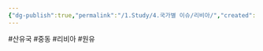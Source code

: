 ```yaml
---
{"dg-publish":true,"permalink":"/1.Study/4.국가별 이슈/리비아/","created":"2024-11-20T21:02:30.073+09:00","updated":"2025-06-03T20:07:22.343+09:00"}
---
```


#산유국 #중동 #리비아 #원유 

